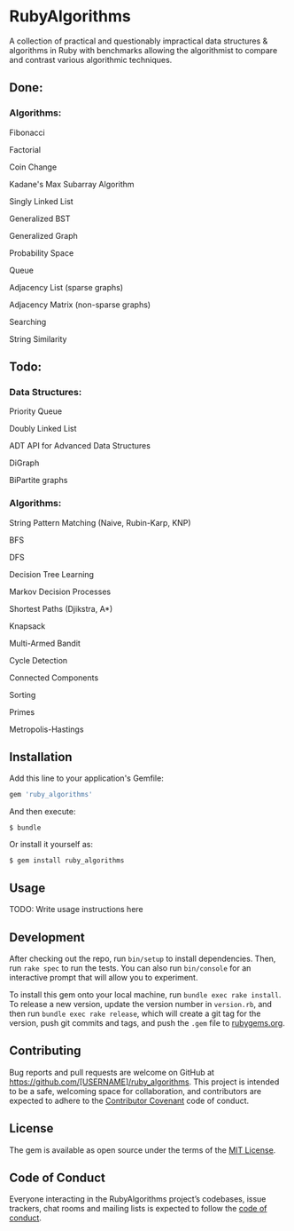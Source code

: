 # RubyAlgorithms

A collection of practical and questionably impractical data structures &
algorithms in Ruby with benchmarks allowing the algorithmist to compare and
contrast various algorithmic techniques.

## Done:

### Algorithms:

Fibonacci

Factorial

Coin Change

Kadane's Max Subarray Algorithm

Singly Linked List

Generalized BST

Generalized Graph

Probability Space

Queue

Adjacency List (sparse graphs)

Adjacency Matrix (non-sparse graphs)

Searching

String Similarity


## Todo:


### Data Structures:

Priority Queue

Doubly Linked List

ADT API for Advanced Data Structures

DiGraph

BiPartite graphs

### Algorithms:
String Pattern Matching (Naive, Rubin-Karp, KNP)

BFS

DFS

Decision Tree Learning

Markov Decision Processes

Shortest Paths (Djikstra, A*)

Knapsack

Multi-Armed Bandit

Cycle Detection

Connected Components

Sorting

Primes

Metropolis-Hastings


## Installation

Add this line to your application's Gemfile:

```ruby
gem 'ruby_algorithms'
```

And then execute:

    $ bundle

Or install it yourself as:

    $ gem install ruby_algorithms

## Usage

TODO: Write usage instructions here

## Development

After checking out the repo, run `bin/setup` to install dependencies. Then, run `rake spec` to run the tests. You can also run `bin/console` for an interactive prompt that will allow you to experiment.

To install this gem onto your local machine, run `bundle exec rake install`. To release a new version, update the version number in `version.rb`, and then run `bundle exec rake release`, which will create a git tag for the version, push git commits and tags, and push the `.gem` file to [rubygems.org](https://rubygems.org).

## Contributing

Bug reports and pull requests are welcome on GitHub at https://github.com/[USERNAME]/ruby_algorithms. This project is intended to be a safe, welcoming space for collaboration, and contributors are expected to adhere to the [Contributor Covenant](http://contributor-covenant.org) code of conduct.

## License

The gem is available as open source under the terms of the [MIT License](http://opensource.org/licenses/MIT).

## Code of Conduct

Everyone interacting in the RubyAlgorithms project’s codebases, issue trackers, chat rooms and mailing lists is expected to follow the [code of conduct](https://github.com/[USERNAME]/ruby_algorithms/blob/master/CODE_OF_CONDUCT.md).
